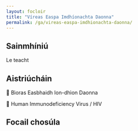 ```yaml
---
layout: focloir
title: "Víreas Easpa Imdhíonachta Daonna"
permalink: /ga/vireas-easpa-imdhionachta-daonna/
---
```


## Sainmhíniú

Le teacht

## Aistriúcháin

&#x1f3f4;&#xe0067;&#xe0062;&#xe0073;&#xe0063;&#xe0074;&#xe007f; Bìoras Easbhaidh Ion-dhìon Daonna

&#x1f3f4;&#xe0067;&#xe0062;&#xe0065;&#xe006e;&#xe0067;&#xe007f; Human Immunodeficiency Virus / HIV

## Focail chosúla